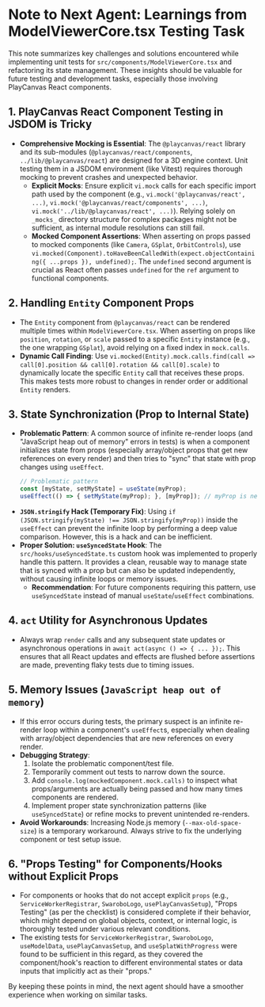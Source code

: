 # Note to Next Agent: Learnings from ModelViewerCore.tsx Testing Task

This note summarizes key challenges and solutions encountered while implementing unit tests for `src/components/ModelViewerCore.tsx` and refactoring its state management. These insights should be valuable for future testing and development tasks, especially those involving PlayCanvas React components.

## 1. PlayCanvas React Component Testing in JSDOM is Tricky

-   **Comprehensive Mocking is Essential**: The `@playcanvas/react` library and its sub-modules (`@playcanvas/react/components`, `../lib/@playcanvas/react`) are designed for a 3D engine context. Unit testing them in a JSDOM environment (like Vitest) requires thorough mocking to prevent crashes and unexpected behavior.
    -   **Explicit Mocks**: Ensure explicit `vi.mock` calls for each specific import path used by the component (e.g., `vi.mock('@playcanvas/react', ...)`, `vi.mock('@playcanvas/react/components', ...)`, `vi.mock('../lib/@playcanvas/react', ...)`). Relying solely on `_mocks_` directory structure for complex packages might not be sufficient, as internal module resolutions can still fail.
    -   **Mocked Component Assertions**: When asserting on props passed to mocked components (like `Camera`, `GSplat`, `OrbitControls`), use `vi.mocked(Component).toHaveBeenCalledWith(expect.objectContaining({ ...props }), undefined);`. The `undefined` second argument is crucial as React often passes `undefined` for the `ref` argument to functional components.

## 2. Handling `Entity` Component Props

-   The `Entity` component from `@playcanvas/react` can be rendered multiple times within `ModelViewerCore.tsx`. When asserting on props like `position`, `rotation`, or `scale` passed to a specific `Entity` instance (e.g., the one wrapping `GSplat`), avoid relying on a fixed index in `mock.calls`.
-   **Dynamic Call Finding**: Use `vi.mocked(Entity).mock.calls.find(call => call[0].position && call[0].rotation && call[0].scale)` to dynamically locate the specific `Entity` call that receives these props. This makes tests more robust to changes in render order or additional `Entity` renders.

## 3. State Synchronization (Prop to Internal State)

-   **Problematic Pattern**: A common source of infinite re-render loops (and "JavaScript heap out of memory" errors in tests) is when a component initializes state from props (especially array/object props that get new references on every render) and then tries to "sync" that state with prop changes using `useEffect`.
    ```typescript
    // Problematic pattern
    const [myState, setMyState] = useState(myProp);
    useEffect(() => { setMyState(myProp); }, [myProp]); // myProp is new reference every render
    ```
-   **`JSON.stringify` Hack (Temporary Fix)**: Using `if (JSON.stringify(myState) !== JSON.stringify(myProp))` inside the `useEffect` can prevent the infinite loop by performing a deep value comparison. However, this is a hack and can be inefficient.
-   **Proper Solution: `useSyncedState` Hook**: The `src/hooks/useSyncedState.ts` custom hook was implemented to properly handle this pattern. It provides a clean, reusable way to manage state that is synced with a prop but can also be updated independently, without causing infinite loops or memory issues.
    -   **Recommendation**: For future components requiring this pattern, use `useSyncedState` instead of manual `useState`/`useEffect` combinations.

## 4. `act` Utility for Asynchronous Updates

-   Always wrap `render` calls and any subsequent state updates or asynchronous operations in `await act(async () => { ... });`. This ensures that all React updates and effects are flushed before assertions are made, preventing flaky tests due to timing issues.

## 5. Memory Issues (`JavaScript heap out of memory`)

-   If this error occurs during tests, the primary suspect is an infinite re-render loop within a component's `useEffect`s, especially when dealing with array/object dependencies that are new references on every render.
-   **Debugging Strategy**:
    1.  Isolate the problematic component/test file.
    2.  Temporarily comment out tests to narrow down the source.
    3.  Add `console.log(mockedComponent.mock.calls)` to inspect what props/arguments are actually being passed and how many times components are rendered.
    4.  Implement proper state synchronization patterns (like `useSyncedState`) or refine mocks to prevent unintended re-renders.
-   **Avoid Workarounds**: Increasing Node.js memory (`--max-old-space-size`) is a temporary workaround. Always strive to fix the underlying component or test setup issue.

## 6. "Props Testing" for Components/Hooks without Explicit Props

-   For components or hooks that do not accept explicit `props` (e.g., `ServiceWorkerRegistrar`, `SwaroboLogo`, `usePlayCanvasSetup`), "Props Testing" (as per the checklist) is considered complete if their behavior, which might depend on global objects, context, or internal logic, is thoroughly tested under various relevant conditions.
-   The existing tests for `ServiceWorkerRegistrar`, `SwaroboLogo`, `useModelData`, `usePlayCanvasSetup`, and `useSplatWithProgress` were found to be sufficient in this regard, as they covered the component/hook's reaction to different environmental states or data inputs that implicitly act as their "props."

By keeping these points in mind, the next agent should have a smoother experience when working on similar tasks.
